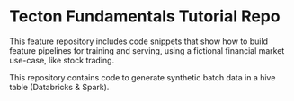 # Tecton Fundamentals Tutorial Repo

This feature repository includes code snippets that show how to build feature pipelines for training and serving, using a fictional financial market use-case, like stock trading. 

This repository contains code to generate synthetic batch data in a hive table (Databricks & Spark). 
